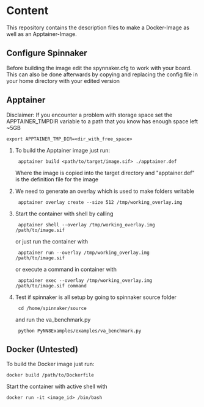# Content
This repository contains the description files to make a Docker-Image as well as an Apptainer-Image.

## Configure Spinnaker
Before building the image edit the spynnaker.cfg to work with your board.
This can also be done afterwards by copying and replacing the config file in your home directory with your edited version



## Apptainer

Disclaimer: If you encounter a problem with storage space set the APPTAINER_TMPDIR variable to a path that you know has enough space left ~5GB
	
	export APPTAINER_TMP_DIR=<dir_with_free_space>


1. To build the Apptainer image just run:
    
        apptainer build <path/to/target/image.sif> ./apptainer.def

    Where the image is copied into the target directory and "apptainer.def" is the definition file for the image

2. We need to generate an overlay which is used to make folders writable
        
        apptainer overlay create --size 512 /tmp/working_overlay.img


3. Start the container with shell by calling

        apptainer shell --overlay /tmp/working_overlay.img /path/to/image.sif 

    or just run the container with

        apptainer run --overlay /tmp/working_overlay.img /path/to/image.sif

    or execute a command in container with

        apptainer exec --overlay /tmp/working_overlay.img /path/to/image.sif command

4. Test if spinnaker is all setup by going to spinnaker source folder

        cd /home/spinnaker/source

    and run the va_benchmark.py

        python PyNN8Examples/examples/va_benchmark.py

## Docker (Untested)
To build the Docker image just run:

    docker build /path/to/Dockerfile

Start the container with active shell with

    docker run -it <image_id> /bin/bash
